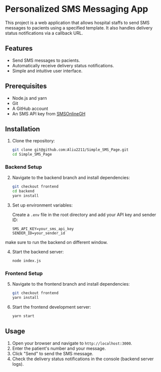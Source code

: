 # Personalized SMS Messaging App

This project is a web application that allows hospital staffs to send SMS messages to pacients using a specified template. It also handles delivery status notifications via a callback URL.

## Features

- Send SMS messages to  pacients.
- Automatically receive delivery status notifications.
- Simple and intuitive user interface.

## Prerequisites

- Node.js and yarn
- Git
- A GitHub account
- An SMS API key from [SMSOnlineGH](https://smsonlinegh.com/)

## Installation

1. Clone the repository:

    ```sh
   git clone git@github.com:Aliu2211/Simple_SMS_Page.git
    cd Simple_SMS_Page
    ```
  

### Backend Setup

2. Navigate to the backend branch and install dependencies:

    ```sh
    git checkout frontend
    cd backend
    yarn install
    ```
 3. Set up environment variables:

    Create a `.env` file in the root directory and add your API key and sender ID:

    ```env
    SMS_API_KEY=your_sms_api_key
    SENDER_ID=your_sender_id
    ```
   
make sure to run the backend on different window.    

4. Start the backend server:

    ```sh
    node index.js
    ```

### Frontend Setup

5. Navigate to the frontend branch and install dependencies:

    ```sh
    git checkout frontend
    yarn install
    ```

6. Start the frontend development server:

    ```sh
    yarn start
    ```

## Usage

1. Open your browser and navigate to `http://localhost:3000`.
2. Enter the patient's number and your message.
3. Click "Send" to send the SMS message.
4. Check the delivery status notifications in the console (backend server logs).




